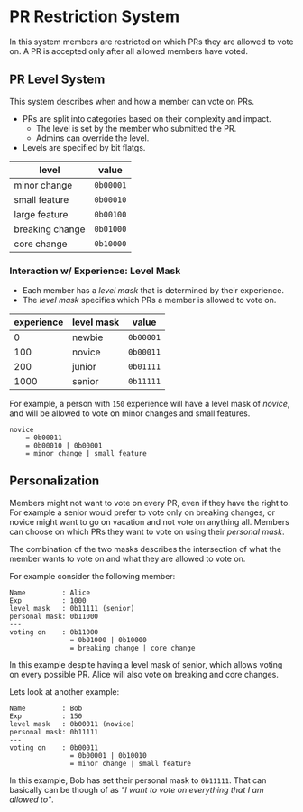 # PR Restriction System
In this system members are restricted on which PRs they are allowed to vote on. A PR is accepted only after all allowed members have voted.

## PR Level System
This system describes when and how a member can vote on PRs.
- PRs are split into categories based on their complexity and impact.
    - The level is set by the member who submitted the PR.
    - Admins can override the level.
- Levels are specified by bit flatgs.

|level|value|
|---|---|
| minor change | `0b00001` |
| small feature | `0b00010` |
| large feature | `0b00100` |
| breaking change | `0b01000` |
| core change | `0b10000` |

### Interaction w/ Experience: Level Mask
- Each member has a _level mask_ that is determined by their experience.
- The _level mask_ specifies which PRs a member is allowed to vote on.

| experience | level mask | value |
| --- | --- | --- |
| 0 | newbie | `0b00001` |
| 100 | novice | `0b00011` |
| 200 | junior | `0b01111` |
| 1000 | senior | `0b11111` |

For example, a person with `150` experience will have a level mask of _novice_, and will be allowed to vote on minor changes and small features.
```
novice
    = 0b00011
    = 0b00010 | 0b00001
    = minor change | small feature
```

## Personalization
Members might not want to vote on every PR, even if they have the right to. For example a senior would prefer to vote only on breaking changes, or novice might want to go on vacation and not vote on anything all. Members can choose on which PRs they want to vote on using their _personal mask_.

The combination of the two masks describes the intersection of what the member wants to vote on and what they are allowed to vote on.

For example consider the following member:
```
Name         : Alice
Exp          : 1000
level mask   : 0b11111 (senior)
personal mask: 0b11000
---
voting on    : 0b11000
               = 0b01000 | 0b10000
               = breaking change | core change
```
In this example despite having a level mask of senior, which allows voting on every possible PR. Alice will also vote on breaking and core changes.

Lets look at another example:
```
Name         : Bob
Exp          : 150
level mask   : 0b00011 (novice)
personal mask: 0b11111
---
voting on    : 0b00011
               = 0b00001 | 0b10010
               = minor change | small feature
```
In this example, Bob has set their personal mask to `0b11111`. That can basically can be though of as _"I want to vote on everything that I am allowed to"_.

